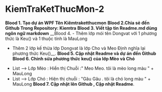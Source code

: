 # KiemTraKetThucMon-2
__Blood 1. Tạo dự án WPF Tên Kiêmtraketthucmon__
__Blood 2.Chia sẻ đến Github Trong Repository: Kiemtra__
__Blood 3. Viết tập tin Readme.md dùng ngôn ngữ markdown__
__Blood 4. - Thêm lớp mói tên Dongvat với 1 phương thức là Keu() và 1 thuộc tính là MauLong
   - Thêm 2 lớp kế thừa lớp Dongvat là lớp Cho và Meo Định nghĩa lại phương thức Keu()__.
__Blood 5. Cập nhật Readme và dự án đến Github__
__Blood 6. Chỉnh sửa phương thức keu() của lớp Mèo và Chó__ 
* List --> Lớp Mèo : Hiển thị Chuỗi :" Meo Meo. tôi là mèo long màu " + MauLong 
* List --> Lớp Chó : Hiện thị chuỗi : "Gâu Gâu . tôi là chó long màu " + MauLong
__Blood 7. Cập nhật lên Github , Cập nhật Readme__.

